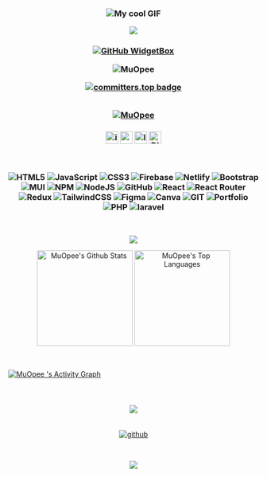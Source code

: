 <h3 align="center">
<img src="https://cdn.discordapp.com/attachments/951617301818540093/1241064392662188042/banner.gif?ex=6648d6c9&is=66478549&hm=b65f71cb86ca94aeb010c1c49e938175686e6a2e9f4fb1a41485e187341ab3f8&" alt="My cool GIF" width="original" height="original">

  
![](https://capsule-render.vercel.app/api?type=waving&color=gradient&height=100&section=header)

</h3>

<h3 align="center">
  
[![GitHub WidgetBox](https://github-widgetbox.vercel.app/api/profile?username=MuOpee&data=followers,repositories,stars,commits&theme=dark&hide_border=true)](https://github.com/Jurredr/github-widgetbox)


<img src="https://komarev.com/ghpvc/?username=MuOpee&label=Profile%20views&color=0e75b6&style=flat" alt="MuOpee" />

<br/>

[![committers.top badge](https://user-badge.committers.top/bangladesh/MuOpee.svg)](https://user-badge.committers.top/bangladesh/MuOpee)

<br>
 <a href="https://github.com/ryo-ma/github-profile-trophy"><img src="https://github-profile-trophy.vercel.app/?username=MuOpee&theme=onedark" alt="MuOpee" /></a>
</h3>

<h3 align="center">

</h3>


<h3 align="center">
<p dir="auto"><a href="https://www.instagram.com/mu_opee/" rel="nofollow"><img src="https://img.shields.io/static/v1?message=Instagram&logo=instagram&label=&color=000&logoColor=white&labelColor=&style=for-the-badge" height="25" alt="instagram logo" alt="Instagram" data-canonical-src="https://img.shields.io/badge/Instagram-1877F2?style=for-the-badge&amp;logo=instagram&amp;logoColor=white" style="max-width: 100%;"></a>
<a href="https://muopee.github.io/" rel="nofollow"><img src="https://img.shields.io/static/v1?message=Website&logo=Website&label=&color=000&logoColor=white&labelColor=&style=for-the-badge" height="25" alt="website logo" alt="Website" data-canonical-src="https://img.shields.io/badge/Website-0077B5?style=for-the-badge&amp;logo=Website&amp;logoColor=white" style="max-width: 100%;"></a>
<a href="https://www.linkedin.com/in/mujahidopee/" rel="nofollow"><img src="https://img.shields.io/static/v1?message=LinkedIn&logo=linkedin&label=&color=000&logoColor=white&labelColor=&style=for-the-badge" height="25" alt="linkedin logo" alt="Linkedin" data-canonical-src="https://img.shields.io/badge/LinkedIn-0077B5?style=for-the-badge&amp;logo=linkedin&amp;logoColor=white" style="max-width: 100%;"></a>
<a href="https://discord.com/channels/@me/951617301818540093/1240266351105282079" rel="nofollow"><img src="https://img.shields.io/static/v1?message=Discord&logo=Discord&label=&color=000&logoColor=white&labelColor=&style=for-the-badge" height="25" alt="Discord Logo" alt="Discord" data-canonical-src="https://img.shields.io/badge/Discord-0077B5?style=for-the-badge&amp;logo=Discord&amp;logoColor=white" style="max-width: 100%;"></a>
</p>
<br/>

![HTML5](https://img.shields.io/badge/html5-%23E34F26.svg?style=for-the-badge&logo=html5&logoColor=white) ![JavaScript](https://img.shields.io/badge/javascript-%23323330.svg?style=for-the-badge&logo=javascript&logoColor=%23F7DF1E) ![CSS3](https://img.shields.io/badge/css3-%231572B6.svg?style=for-the-badge&logo=css3&logoColor=white) ![Firebase](https://img.shields.io/badge/firebase-%23039BE5.svg?style=for-the-badge&logo=firebase) ![Netlify](https://img.shields.io/badge/netlify-%23000000.svg?style=for-the-badge&logo=netlify&logoColor=#00C7B7) ![Bootstrap](https://img.shields.io/badge/bootstrap-%23563D7C.svg?style=for-the-badge&logo=bootstrap&logoColor=white) ![MUI](https://img.shields.io/badge/MUI-%230081CB.svg?style=for-the-badge&logo=material-ui&logoColor=white) ![NPM](https://img.shields.io/badge/NPM-%23000000.svg?style=for-the-badge&logo=npm&logoColor=white) ![NodeJS](https://img.shields.io/badge/node.js-6DA55F?style=for-the-badge&logo=node.js&logoColor=white) ![GitHub](https://img.shields.io/badge/GitHub-%23121011.svg?style=for-the-badge&logo=github&logoColor=white) ![React](https://img.shields.io/badge/react-%2320232a.svg?style=for-the-badge&logo=react&logoColor=%2361DAFB) ![React Router](https://img.shields.io/badge/React_Router-CA4245?style=for-the-badge&logo=react-router&logoColor=white) ![Redux](https://img.shields.io/badge/redux-%23593d88.svg?style=for-the-badge&logo=redux&logoColor=white) ![TailwindCSS](https://img.shields.io/badge/tailwindcss-%2338B2AC.svg?style=for-the-badge&logo=tailwind-css&logoColor=white) 	![Figma](https://img.shields.io/badge/figma-%23F24E1E.svg?style=for-the-badge&logo=figma&logoColor=white) ![Canva](https://img.shields.io/badge/Canva-%2300C4CC.svg?style=for-the-badge&logo=Canva&logoColor=white) ![GIT](https://img.shields.io/badge/Git-fc6d26?style=for-the-badge&logo=git&logoColor=white) ![Portfolio](https://img.shields.io/badge/Portfolio-%23000000.svg?style=for-the-badge&logo=firefox&logoColor=#FF7139) ![PHP](https://img.shields.io/badge/PHP-black?style=for-the-badge&logo=php&logoColor=%23777BB4&logoSize=auto) ![laravel](https://img.shields.io/badge/LARAVEL-black?style=for-the-badge&logo=laravel&logoColor=%23FF2D20&logoSize=auto) 



</h3>
<br/>
<p align="center">
  <img align="center" src="https://github-readme-streak-stats.herokuapp.com/?user=MuOpee&theme=onedark"/>
</p>
<p align="center">
   <a href="https://github.com/MuOpee/github-readme-stats"><img alt="MuOpee's Github Stats" src="https://denvercoder1-github-readme-stats.vercel.app/api/?username=MuOpee&show_icons=true&include_all_commits=true&count_private=true&theme=bg_color=#000000&title_color=FFA500&icon_color=#4169e1" height="192px"/></a>
   <a href="https://github.com/MuOpee/github-readme-stats"><img alt="MuOpee's Top Languages" src="https://denvercoder1-github-readme-stats.vercel.app/api/top-langs/?username=MuOpee&langs_count=8&layout=compact&theme=bg_color=#000000&title_color=FFA500&icon_color=#4169e1" height="192px"/></a>
</p>

<br />

<a href="https://github.com/MuOpee/github-readme-activity-graph"><img alt="MuOpee 's Activity Graph" src="https://github-readme-activity-graph.vercel.app/graph/?username=MuOpee&bg_color=FFFFF&color=000&line=FFA500&point=FFFFFF&hide_border=true" /></a>

<br />

<h3 align="center">
  
![](https://quotes-github-readme.vercel.app/api?type=vetical&theme=ondark)

</h3>

<br/>
<div align="center">
<a href="https://github.com/MuOpee" target="_blank">
<img src=https://img.shields.io/badge/github-%2324292e.svg?&style=for-the-badge&logo=github&logoColor=white alt=github style="margin-bottom: 5px;" />
</a>
</div>
<br/>  

<h3 align="center">
  
![](https://capsule-render.vercel.app/api?type=waving&color=gradient&height=100&section=footer)

</h3>
